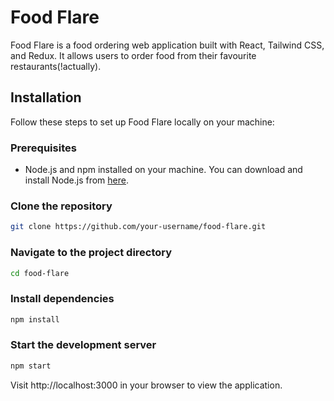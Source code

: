 # Food Flare

Food Flare is a food ordering web application built with React, Tailwind CSS, and Redux. It allows users to order food from their favourite restaurants(!actually).

## Installation

Follow these steps to set up Food Flare locally on your machine:

### Prerequisites

- Node.js and npm installed on your machine. You can download and install Node.js from [here](https://nodejs.org/).

### Clone the repository

```bash
git clone https://github.com/your-username/food-flare.git
```

### Navigate to the project directory

```bash
cd food-flare
```

### Install dependencies

```bash
npm install
```

### Start the development server

```bash
npm start
```

Visit http://localhost:3000 in your browser to view the application.
